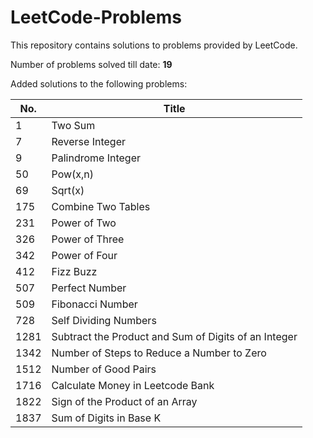 # LeetCode-Problems
This repository contains solutions to problems provided by LeetCode.


Number of problems solved till date: <b>19</b>

Added solutions to the following problems:

| No. | Title |
| ----- | ----- |
| 1 | Two Sum |
| 7 | Reverse Integer |
| 9 | Palindrome Integer |
| 50 | Pow(x,n) |
| 69 | Sqrt(x) |
| 175 | Combine Two Tables |
| 231 | Power of Two |
| 326 | Power of Three |
| 342 | Power of Four |
| 412 | Fizz Buzz |
| 507 | Perfect Number |
| 509 | Fibonacci Number |
| 728 | Self Dividing Numbers |
| 1281 | Subtract the Product and Sum of Digits of an Integer |
| 1342 | Number of Steps to Reduce a Number to Zero |
| 1512 | Number of Good Pairs |
| 1716 | Calculate Money in Leetcode Bank |
| 1822 | Sign of the Product of an Array |
| 1837 | Sum of Digits in Base K |
